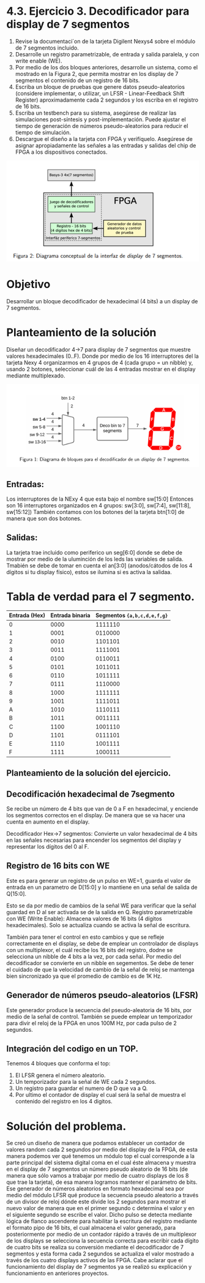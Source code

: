 # 4.3. Ejercicio 3. Decodificador para display de 7 segmentos
1. Revise la documentaci´on de la tarjeta Digilent Nexys4 sobre el módulo de 7 segmentos
incluido.
2. Desarrolle un registro parametrizable, de entrada y salida paralela, y con write enable
(WE).
3. Por medio de los dos bloques anteriores, desarrolle un sistema, como el mostrado en la
Figura 2, que permita mostrar en los display de 7 segmentos el contenido de un registro de
16 bits.
4. Escriba un bloque de pruebas que genere datos pseudo-aleatorios (considere implementar,
o utilizar, un LFSR - Linear-Feedback Shift Register) aproximadamente cada 2 segundos y
los escriba en el registro de 16 bits.
5. Escriba un testbench para su sistema, asegúrese de realizar las simulaciones post-síntesis y
post-implementación. Puede ajustar el tiempo de generación de números pseudo-aleatorios
para reducir el tiempo de simulación.
6. Descargue el diseño a la tarjeta con FPGA y verifíquelo. Asegúrese de asignar apropiadamente las señales a las entradas y salidas del chip de FPGA a los dispositivos conectados.

![Diagrama del Bloque 1](../Imagenes/Captura%20de%20pantalla%202025-09-03%20141131.png)

# Objetivo 
Desarrollar un bloque decodificador de hexadecimal (4 bits) a un display de 7 segmentos.

# Planteamiento de la solución
Diseñar un decodificador 4→7 para display de 7 segmentos que muestre valores hexadecimales (0..F). Donde por medio de los 16 interruptores del la tarjeta Nexy 4 organizarmos en 4 grupos de 4 (cada grupo = un nibble) y, usando 2 botones, seleccionar cuál de las 4 entradas mostrar en el display mediante multiplexado.


![Diagrama del Bloque 1](../Imagenes/3.png)


## Entradas:
Los interruptores de la NExy 4 que esta bajo el nombre sw[15:0] 
Entonces son 16 interruptores organizados en 4 grupos: sw[3:0], sw[7:4], sw[11:8], sw[15:12])
También contamos con los botones del la tarjeta btn[1:0] de manera que son dos botones.

## Salidas:
La tarjeta trae incluido como periferico un seg[6:0] donde se debe de mostrar por medio de la uluminción de los leds las variables de salida.
Tmabién se debe de tomar en cuenta el an[3:0] (anodos/cátodos de los 4 dígitos si tu display físico), estos se ilumina si es activa la salidaa.

# Tabla de verdad para el 7 segmento. 

| Entrada (Hex) | Entrada binaria | Segmentos `{a,b,c,d,e,f,g}` | 
| ------------- | --------------- | --------------------------- | 
| 0             | 0000            | 1111110                     | 
| 1             | 0001            | 0110000                     | 
| 2             | 0010            | 1101101                     |
| 3             | 0011            | 1111001                     | 
| 4             | 0100            | 0110011                     | 
| 5             | 0101            | 1011011                     | 
| 6             | 0110            | 1011111                     | 
| 7             | 0111            | 1110000                     | 
| 8             | 1000            | 1111111                     | 
| 9             | 1001            | 1111011                     | 
| A             | 1010            | 1110111                     | 
| B             | 1011            | 0011111                     | 
| C             | 1100            | 1001110                     | 
| D             | 1101            | 0111101                     | 
| E             | 1110            | 1001111                     | 
| F             | 1111            | 1000111                     | 

## Planteamiento de la solución del ejercicio.

## Decodificación hexadecimal de 7segmento
Se recibe un número de 4 bits que van de 0 a F en hexadecimal, y enciende los segmentos correctos en el display. De manera que se va hacer una cuenta en aumento en el display. 

Decodificador Hex→7 segmentos:
Convierte un valor hexadecimal de 4 bits en las señales necesarias para encender los segmentos del display y representar los dígitos del 0 al F.

## Registro de 16 bits con WE
Este es para generar un registro de un pulso en WE=1, guarda el valor de entrada en un parametro de D[15:0] y lo mantiene en una señal de salida de Q[15:0].

Esto se da por medio de cambios de la señal WE para verificar que la señal guardad en D al ser activada se de la salida en Q.
Registro parametrizable con WE (Write Enable):
Almacena valores de 16 bits (4 dígitos hexadecimales). Solo se actualiza cuando se activa la señal de escritura.

También para tener el control en esto cambios y que se refleje correctamente en el display, se debe de emplear un controlador de displays con un multiplexor, el cuál recibe los 16 bits del registro, dodne se selecciona un nibble de 4 bits a la vez, por cada señal. 
Por medio del decodificador se convierte en un nibble en segementos. Se debe de tener el cuidado de que la velocidad de cambio de la señal de reloj se mantenga bien sincronizado ya que el promedio de cambio es de 1K Hz.

## Generador de números pseudo-aleatorios (LFSR)
Este generador produce la secuencia del pseudo-aleatoria de 16 bits, por medio de la señal de control. También se puede emplear un temporizador para divir el reloj de la FPGA en unos 100M Hz, por cada pulso de 2 segundos.

## Integración del codigo en un TOP.
Tenemos 4 bloques que conforma el top:
1. El LFSR genera el número aleatorio.
2. Un temporizador para la señal de WE cada 2 segundos.
3. Un registro para guardar el numero de D que va a Q.
4. Por ultimo el contador de display el cual será la señal de muestra el contenido del registro en los 4 digitos.

# Solución del problema.

Se creó un diseño de manera que podamos establecer un contador de valores random cada 2 segundos por medio del display de la FPGA, de esta manera podemos ver qué tenemos un módulo top el cual corresponde a la parte principal del sistema digital coma en el cual éste almacena y muestra en el display de 7 segmentos un número pseudo aleatorio de 16 bits (de manera que sólo vamos a trabajar por medio de cuatro displays de los 8 que trae la tarjeta), de esa manera logramos mantener el parámetro  de bits. Ese generador de números aleatorios en formato hexadecimal sea por medio del módulo LFSR qué produce la secuencia pseudo aleatorio a través de un divisor de reloj dónde este divide los 2 segundos para mostrar el nuevo valor de manera que en el primer segundo c determina el valor y en el siguiente segundo se escribe el valor. Dicho pulso se detecta mediante lógica de flanco ascendente para habilitar la escritura del registro mediante el formato pipo de 16 bits, el cual almacena el valor generado, para posteriormente por medio de un contador rápido a través de un multiplexor de los displays se selecciona la secuencia correcta para escribir cada dígito de cuatro bits se realiza su conversión mediante el decodificador de 7 segmentos y esta forma cada 2 segundos se actualiza el valor mostrado a través de los cuatro displays activos de las FPGA. 
Cabe aclarar que el funcionamiento del display de 7 segmentos ya se realizó su explicación y funcionamiento en anteriores proyectos. 


